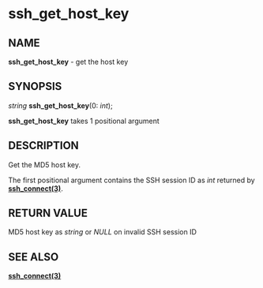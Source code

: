 # ssh_get_host_key

## NAME

**ssh_get_host_key** - get the host key

## SYNOPSIS

*string* **ssh_get_host_key**(0: *int*);

**ssh_get_host_key** takes 1 positional argument

## DESCRIPTION

Get the MD5 host key.

The first positional argument contains the SSH session ID as *int* returned by **[ssh_connect(3)](ssh_connect.md)**.

## RETURN VALUE

MD5 host key as *string* or *NULL* on invalid SSH session ID

## SEE ALSO

**[ssh_connect(3)](ssh_connect.md)**